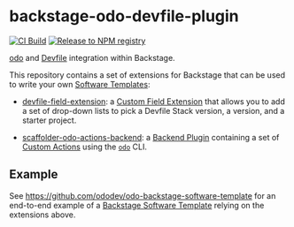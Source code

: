 # backstage-odo-devfile-plugin

[![CI Build](https://github.com/redhat-developer/backstage-odo-devfile-plugin/actions/workflows/ci.yaml/badge.svg)](https://github.com/redhat-developer/backstage-odo-devfile-plugin/actions/workflows/ci.yaml)
[![Release to NPM registry](https://github.com/redhat-developer/backstage-odo-devfile-plugin/actions/workflows/release.yaml/badge.svg)](https://github.com/redhat-developer/backstage-odo-devfile-plugin/actions/workflows/release.yaml)

[odo](https://odo.dev/) and [Devfile](https://devfile.io/) integration within Backstage.

This repository contains a set of extensions for Backstage that can be used to write your own [Software Templates](https://backstage.io/docs/features/software-templates/):

- [devfile-field-extension](packages/devfile-field-extension): a [Custom Field Extension](https://backstage.io/docs/features/software-templates/writing-custom-field-extensions/) that allows you to add a set of drop-down lists to pick a Devfile Stack version, a version, and a starter project.

- [scaffolder-odo-actions-backend](packages/scaffolder-odo-actions-backend): a [Backend Plugin](https://backstage.io/docs/plugins/backend-plugin/) containing a set of [Custom Actions](https://backstage.io/docs/features/software-templates/writing-custom-actions) using the [`odo`](https://odo.dev/) CLI.

## Example

See https://github.com/ododev/odo-backstage-software-template for an end-to-end example of a [Backstage Software Template](https://backstage.io/docs/features/software-templates/) relying on the extensions above.
